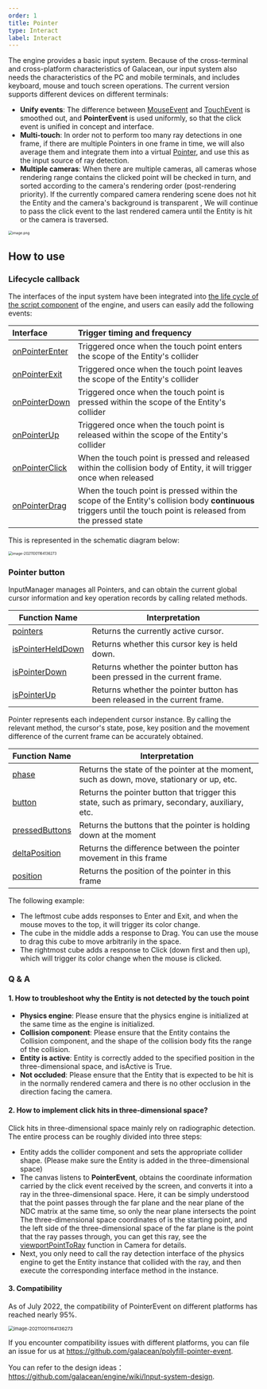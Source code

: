 ```yaml
---
order: 1
title: Pointer
type: Interact
label: Interact
---
```


The engine provides a basic input system. Because of the cross-terminal and cross-platform characteristics of Galacean, our input system also needs the characteristics of the PC and mobile terminals, and includes keyboard, mouse and touch screen operations. The current version supports different devices on different terminals:

- **Unify events**: The difference between [MouseEvent](https://developer.mozilla.org/en-US/docs/Web/API/MouseEvent) and [TouchEvent](https://developer.mozilla.org/en-US/docs/Web/API/TouchEvent) is smoothed out, and **PointerEvent** is used uniformly, so that the click event is unified in concept and interface.
- **Multi-touch**: In order not to perform too many ray detections in one frame, if there are multiple Pointers in one frame in time, we will also average them and integrate them into a virtual [Pointer](${api}core/Pointer), and use this as the input source of ray detection.
- **Multiple cameras**: When there are multiple cameras, all cameras whose rendering range contains the clicked point will be checked in turn, and sorted according to the camera's rendering order (post-rendering priority). If the currently compared camera rendering scene does not hit the Entity and the camera's background is transparent , We will continue to pass the click event to the last rendered camera until the Entity is hit or the camera is traversed.

<img src="https://gw.alipayobjects.com/mdn/rms_7c464e/afts/img/A*Y2DIRb1yJEEAAAAAAAAAAAAAARQnAQ" alt="image.png" style="zoom:50%;" />

## How to use

### Lifecycle callback

The interfaces of the input system have been integrated into [the life cycle of the script component](${docs}script#component-life-cycle-function) of the engine, and users can easily add the following events:

|Interface|Trigger timing and frequency|
|:--|:--|
|[onPointerEnter](${api}core/Script#onPointerEnter)|Triggered once when the touch point enters the scope of the Entity's collider|
|[onPointerExit](${api}core/Script#onPointerExit) |Triggered once when the touch point leaves the scope of the Entity's collider|
|[onPointerDown](${api}core/Script#onPointerDown) |Triggered once when the touch point is pressed within the scope of the Entity's collider|
|[onPointerUp](${api}core/Script#onPointerUp)   |Triggered once when the touch point is released within the scope of the Entity's collider|
|[onPointerClick](${api}core/Script#onPointerClick)|When the touch point is pressed and released within the collision body of Entity, it will trigger once when released|
|[onPointerDrag](${api}core/Script#onPointerDrag) |When the touch point is pressed within the scope of the Entity's collision body **continuous** triggers until the touch point is released from the pressed state|

This is represented in the schematic diagram below:

<img src="https://gw.alipayobjects.com/zos/oasisHub/33174f90-104d-44cf-8905-8af54e6c19a7/image-20211001164136273.png" alt="image-20211001164136273" style="zoom:50%;" />

### Pointer button

InputManager manages all Pointers, and can obtain the current global cursor information and key operation records by calling related methods.

| Function Name                                           | Interpretation                         |
| ------------------------------------------------------ | ---------------------------- |
| [pointers](${api}core/InputManager#pointers) | Returns the currently active cursor. |
| [isPointerHeldDown](${api}core/InputManager#isPointerHeldDown) | Returns whether this cursor key is held down. |
| [isPointerDown](${api}core/InputManager#isPointerDown)         | Returns whether the pointer button has been pressed in the current frame.   |
| [isPointerUp](${api}core/InputManager#isPointerUp)             | Returns whether the pointer button has been released in the current frame.    |

Pointer represents each independent cursor instance. By calling the relevant method, the cursor's state, pose, key position and the movement difference of the current frame can be accurately obtained.

| Function Name                                           | Interpretation                         |
| ------------------------------------------------------ | ---------------------------- |
| [phase](${api}core/Pointer#phase)         | Returns the state of the pointer at the moment, such as down, move, stationary or up, etc.  |
| [button](${api}core/Pointer#button)             | Returns the pointer button that trigger this state, such as primary, secondary, auxiliary, etc.   |
| [pressedButtons](${api}core/Pointer#pressedButtons) | Returns the buttons that the pointer is holding down at the moment |
| [deltaPosition](${api}core/Pointer#deltaPosition)         | Returns the difference between the pointer movement in this frame   |
| [position](${api}core/Pointer#position)             | Returns the position of the pointer in this frame   |

The following example:
- The leftmost cube adds responses to Enter and Exit, and when the mouse moves to the top, it will trigger its color change.
- The cube in the middle adds a response to Drag. You can use the mouse to drag this cube to move arbitrarily in the space.
- The rightmost cube adds a response to Click (down first and then up), which will trigger its color change when the mouse is clicked.

<playground src="input-pointer.ts"></playground>

### Q & A

#### 1. How to troubleshoot why the Entity is not detected by the touch point
- **Physics engine**: Please ensure that the physics engine is initialized at the same time as the engine is initialized.
- **Collision component**: Please ensure that the Entity contains the Collision component, and the shape of the collision body fits the range of the collision.
- **Entity is active**: Entity is correctly added to the specified position in the three-dimensional space, and isActive is True.
- **Not occluded**: Please ensure that the Entity that is expected to be hit is in the normally rendered camera and there is no other occlusion in the direction facing the camera.

#### 2. How to implement click hits in three-dimensional space?
Click hits in three-dimensional space mainly rely on radiographic detection. The entire process can be roughly divided into three steps:
- Entity adds the collider component and sets the appropriate collider shape. (Please make sure the Entity is added in the three-dimensional space)
- The canvas listens to **PointerEvent**, obtains the coordinate information carried by the click event received by the screen, and converts it into a ray in the three-dimensional space. Here, it can be simply understood that the point passes through the far plane and the near plane of the NDC matrix at the same time, so only the near plane intersects the point The three-dimensional space coordinates of is the starting point, and the left side of the three-dimensional space of the far plane is the point that the ray passes through, you can get this ray, see the [viewportPointToRay](${api}core/Camera#viewportPointToRay) function in Camera for details.
- Next, you only need to call the ray detection interface of the physics engine to get the Entity instance that collided with the ray, and then execute the corresponding interface method in the instance.

#### 3. Compatibility

As of July 2022, the compatibility of PointerEvent on different platforms has reached nearly 95%.

<img src="https://gw.alipayobjects.com/mdn/rms_7c464e/afts/img/A*9_pmR6kKancAAAAAAAAAAAAAARQnAQ" alt="image-20211001164136273" style="zoom:67%;" />

If you encounter compatibility issues with different platforms, you can file an issue for us at https://github.com/galacean/polyfill-pointer-event.

You can refer to the design ideas：https://github.com/galacean/engine/wiki/Input-system-design.